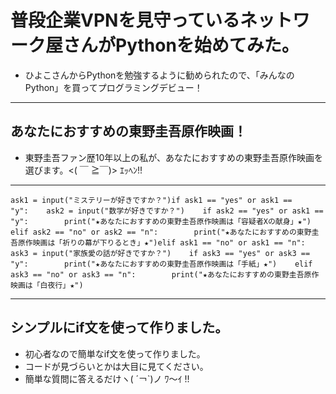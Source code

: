 # 普段企業VPNを見守っているネットワーク屋さんがPythonを始めてみた。
- ひよこさんからPythonを勉強するように勧められたので、「みんなのPython」を買ってプログラミングデビュー！

---
## あなたにおすすめの東野圭吾原作映画！
- 東野圭吾ファン歴10年以上の私が、あなたにおすすめの東野圭吾原作映画を選びます。<( ￣ ≧￣)> ｴｯﾍﾝ!!
---
```
ask1 = input("ミステリーが好きですか？")if ask1 == "yes" or ask1 == "y":    ask2 = input("数学が好きですか？")    if ask2 == "yes" or ask1 == "y":        print("★あなたにおすすめの東野圭吾原作映画は「容疑者Xの献身」★")    elif ask2 == "no" or ask2 == "n":        print("★あなたにおすすめの東野圭吾原作映画は「祈りの幕が下りるとき」★")elif ask1 == "no" or ask1 == "n":    ask3 = input("家族愛の話が好きですか？")    if ask3 == "yes" or ask3 == "y":        print("★あなたにおすすめの東野圭吾原作映画は「手紙」★")    elif ask3 == "no" or ask3 == "n":        print("★あなたにおすすめの東野圭吾原作映画は「白夜行」★")
```
---
## シンプルにif文を使って作りました。
- 初心者なので簡単なif文を使って作りました。
- コードが見づらいとかは大目に見てください。
- 簡単な質問に答えるだけヽ( ´￢`)ノ ﾜ～ｲ !!

